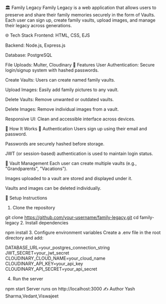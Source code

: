 🏛️ Family Legacy
Family Legacy is a web application that allows users to preserve and share their family memories securely in the form of Vaults. Each user can sign up, create family vaults, upload images, and manage their legacy across generations.

🌐 Tech Stack
Frontend: HTML, CSS, EJS

Backend: Node.js, Express.js

Database: PostgreSQL

File Uploads: Multer, Cloudinary
🔐 Features
User Authentication: Secure login/signup system with hashed passwords.

Create Vaults: Users can create named family vaults.

Upload Images: Easily add family pictures to any vault.

Delete Vaults: Remove unwanted or outdated vaults.

Delete Images: Remove individual images from a vault.

Responsive UI: Clean and accessible interface across devices.

🧭 How It Works
🔑 Authentication
Users sign up using their email and password.

Passwords are securely hashed before storage.

JWT (or session-based) authentication is used to maintain login status.

📁 Vault Management
Each user can create multiple vaults (e.g., "Grandparents", "Vacations").

Images uploaded to a vault are stored and displayed under it.

Vaults and images can be deleted individually.

🚀 Setup Instructions
1. Clone the repository

git clone https://github.com/your-username/family-legacy.git
cd family-legacy
2. Install dependencies

npm install
3. Configure environment variables
Create a .env file in the root directory and add:


DATABASE_URL=your_postgres_connection_string
JWT_SECRET=your_jwt_secret
CLOUDINARY_CLOUD_NAME=your_cloud_name
CLOUDINARY_API_KEY=your_api_key
CLOUDINARY_API_SECRET=your_api_secret

4. Run the server

npm start
Server runs on http://localhost:3000
✍️ Author
Yash Sharma,Vedant,Viswajeet
